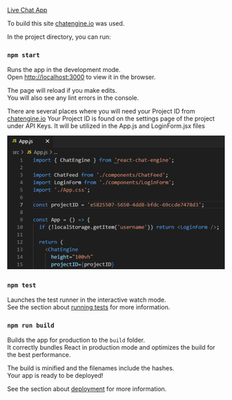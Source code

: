 [Live Chat App](https://youthful-bartik-221ce4.netlify.app/)


To build this site [chatengine.io](https://chatengine.io/) was used.

In the project directory, you can run:

### `npm start`

Runs the app in the development mode.\
Open [http://localhost:3000](http://localhost:3000) to view it in the browser.

The page will reload if you make edits.\
You will also see any lint errors in the console.

There are several places where you will need your Project ID from [chatengine.io](https://chatengine.io/)
Your Project ID is found on the settings page of the project under API Keys.
It will be utilized in the App.js and LoginForm.jsx files

![Screenshot of App.js](./photos/app_projectid.PNG)

### `npm test`

Launches the test runner in the interactive watch mode.\
See the section about [running tests](https://facebook.github.io/create-react-app/docs/running-tests) for more information.

### `npm run build`

Builds the app for production to the `build` folder.\
It correctly bundles React in production mode and optimizes the build for the best performance.

The build is minified and the filenames include the hashes.\
Your app is ready to be deployed!

See the section about [deployment](https://facebook.github.io/create-react-app/docs/deployment) for more information.

